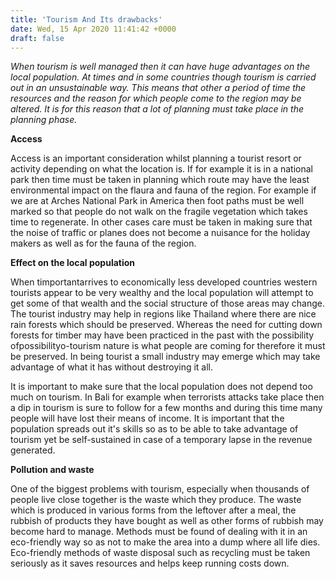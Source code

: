 ```yaml
---
title: 'Tourism And Its drawbacks'
date: Wed, 15 Apr 2020 11:41:42 +0000
draft: false
---
```


_When tourism is well managed then it can have huge advantages on the local population. At times and in some countries though tourism is carried out in an unsustainable way. This means that other a period of time the resources and the reason for which people come to the region may be altered. It is for this reason that a lot of planning must take place in the planning phase._

**Access**

Access is an important consideration whilst planning a tourist resort or activity depending on what the location is. If for example it is in a national park then time must be taken in planning which route may have the least environmental impact on the flaura and fauna of the region. For example if we are at Arches National Park in America then foot paths must be well marked so that people do not walk on the fragile vegetation which takes time to regenerate. In other cases care must be taken in making sure that the noise of traffic or planes does not become a nuisance for the holiday makers as well as for the fauna of the region.

**Effect on the local population**

When timportantarrives to economically less developed countries western tourists appear to be very wealthy and the local population will attempt to get some of that wealth and the social structure of those areas may change. The tourist industry may help in regions like Thailand where there are nice rain forests which should be preserved. Whereas the need for cutting down forests for timber may have been practiced in the past with the possibility ofpossibilityo-tourism nature is what people are coming for therefore it must be preserved. In being tourist a small industry may emerge which may take advantage of what it has without destroying it all.

It is important to make sure that the local population does not depend too much on tourism. In Bali for example when terrorists attacks take place then a dip in tourism is sure to follow for a few months and during this time many people will have lost their means of income. It is important that the population spreads out it's skills so as to be able to take advantage of tourism yet be self-sustained in case of a temporary lapse in the revenue generated.

**Pollution and waste**

One of the biggest problems with tourism, especially when thousands of people live close together is the waste which they produce. The waste which is produced in various forms from the leftover after a meal, the rubbish of products they have bought as well as other forms of rubbish may become hard to manage. Methods must be found of dealing with it in an eco-friendly way so as not to make the area into a dump where all life dies. Eco-friendly methods of waste disposal such as recycling must be taken seriously as it saves resources and helps keep running costs down.